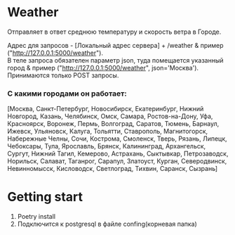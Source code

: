 
# Weather
Отправляет в ответ среднюю температуру и скорость ветра в Городе.

Адрес для запросов - [Локальный адрес сервера] + /weather & пример ("http://127.0.0.1:5000/weather"). <br>
В теле запроса обязателен параметр json, туда помещается указанный город & пример ("http://127.0.0.1:5000/weather", json='Москва').<br>
Принимаются только POST запросы. 

<h3> С какими городами он работает: </h3>
[Москва, Санкт-Петербург, Новосибирск, Екатеринбург, Нижний Новгород, Казань, Челябинск, Омск, Самара, Ростов-на-Дону, Уфа, Красноярск, Воронеж, Пермь, Волгоград, Саратов, Тюмень, Барнаул, Ижевск, Ульяновск, Калуга, Тольятти, Ставрополь, Магнитогорск, Набережные Челны, Сочи, Кострома, Смоленск, Тверь, Рязань, Липецк, Чебоксары, Тула, Ярославль, Брянск, Калининград, Архангельск, Сургут, Нижний Тагил, Кемерово, Астрахань, Сыктывкар, Петрозаводск, Норильск, Салават, Таганрог, Сарапул, Златоуст, Курган, Северодвинск, Невинномысск, Кисловодск, Светлоград, Тихвин, Саранск, Сызрань]

# Getting start

1. Poetry install<br>
2. Подключится к postgresql в файле confing(корневая папка)
